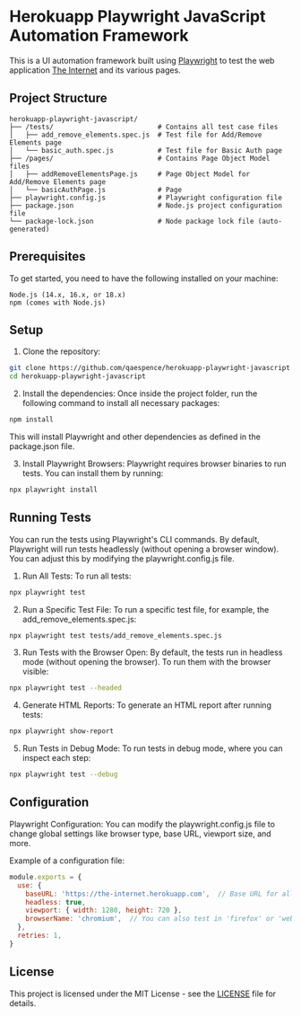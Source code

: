 # Herokuapp Playwright JavaScript Automation Framework

This is a UI automation framework built using [Playwright](https://playwright.dev/) to test the web application [The Internet](https://the-internet.herokuapp.com/) and its various pages.

## Project Structure

```
herokuapp-playwright-javascript/
├── /tests/                          # Contains all test case files
│   ├── add_remove_elements.spec.js  # Test file for Add/Remove Elements page
│   └── basic_auth.spec.js           # Test file for Basic Auth page
├── /pages/                          # Contains Page Object Model files
│   ├── addRemoveElementsPage.js     # Page Object Model for Add/Remove Elements page
│   └── basicAuthPage.js             # Page 
├── playwright.config.js             # Playwright configuration file
├── package.json                     # Node.js project configuration file
└── package-lock.json                # Node package lock file (auto-generated)
```

## Prerequisites

To get started, you need to have the following installed on your machine:

    Node.js (14.x, 16.x, or 18.x)
    npm (comes with Node.js)

## Setup

1. Clone the repository:
```bash
git clone https://github.com/qaespence/herokuapp-playwright-javascript
cd herokuapp-playwright-javascript
```

2. Install the dependencies: Once inside the project folder, run the following command to install all necessary packages:
```bash
npm install
```
This will install Playwright and other dependencies as defined in the package.json file.

3. Install Playwright Browsers: Playwright requires browser binaries to run tests. You can install them by running:
```bash
npx playwright install
```

## Running Tests

You can run the tests using Playwright's CLI commands. By default, Playwright will run tests headlessly (without opening a browser window). You can adjust this by modifying the playwright.config.js file.

1. Run All Tests: To run all tests:

```bash
npx playwright test
```

2. Run a Specific Test File: To run a specific test file, for example, the add_remove_elements.spec.js:

```bash
npx playwright test tests/add_remove_elements.spec.js
```

3. Run Tests with the Browser Open: By default, the tests run in headless mode (without opening the browser). To run them with the browser visible:

```bash
npx playwright test --headed
```

4. Generate HTML Reports: To generate an HTML report after running tests:

```bash
npx playwright show-report
```

5. Run Tests in Debug Mode: To run tests in debug mode, where you can inspect each step:

```bash
npx playwright test --debug
```

## Configuration

Playwright Configuration: You can modify the playwright.config.js file to change global settings like browser type, base URL, viewport size, and more.

Example of a configuration file:
```js
module.exports = {
  use: {
    baseURL: 'https://the-internet.herokuapp.com',  // Base URL for all tests
    headless: true,
    viewport: { width: 1280, height: 720 },
    browserName: 'chromium',  // You can also test in 'firefox' or 'webkit'
  },
  retries: 1,
}
```

## License

This project is licensed under the MIT License - see the [LICENSE](LICENSE.txt) file for details.
